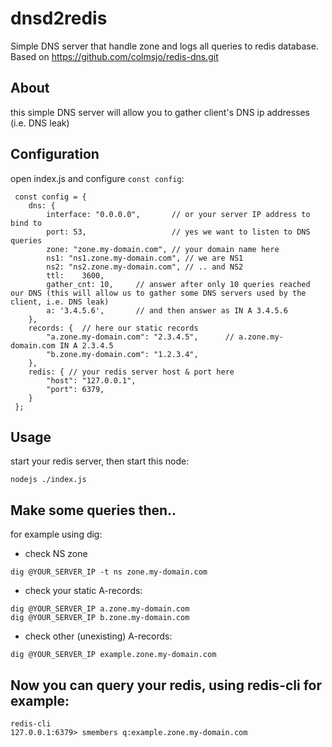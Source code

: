 # dnsd2redis
Simple DNS server that handle zone and logs all queries to redis database. Based on https://github.com/colmsjo/redis-dns.git

## About
this simple DNS server will allow you to gather client's DNS ip addresses (i.e. DNS leak)

## Configuration
open index.js and configure `const config`:

```
 const config = {
    dns: {
        interface: "0.0.0.0",		// or your server IP address to bind to
        port: 53,					// yes we want to listen to DNS queries
        zone: "zone.my-domain.com", // your domain name here
 		ns1: "ns1.zone.my-domain.com", // we are NS1
 		ns2: "ns2.zone.my-domain.com", // .. and NS2
 		ttl:	3600,
 		gather_cnt: 10,		// answer after only 10 queries reached our DNS (this will allow us to gather some DNS servers used by the client, i.e. DNS leak)
 		a: '3.4.5.6',		// and then answer as IN A 3.4.5.6
    },
 	records: {	// here our static records
 		"a.zone.my-domain.com": "2.3.4.5",		// a.zone.my-domain.com IN A 2.3.4.5
 		"b.zone.my-domain.com": "1.2.3.4",
 	},
    redis: { // your redis server host & port here
        "host": "127.0.0.1",
        "port": 6379,
    }
 };
```

## Usage
start your redis server, then start this node:
```
nodejs ./index.js
```

## Make some queries then..
for example using dig:

- check NS zone
```
dig @YOUR_SERVER_IP -t ns zone.my-domain.com
```

- check your static A-records:
```
dig @YOUR_SERVER_IP a.zone.my-domain.com
dig @YOUR_SERVER_IP b.zone.my-domain.com
```

- check other (unexisting) A-records:
```
dig @YOUR_SERVER_IP example.zone.my-domain.com
```

## Now you can query your redis, using redis-cli for example:
```
redis-cli 
127.0.0.1:6379> smembers q:example.zone.my-domain.com
```

